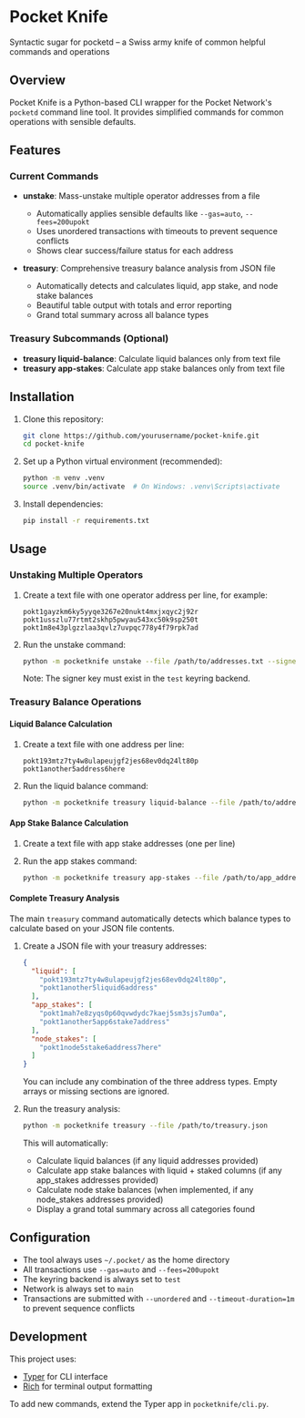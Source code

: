 # Pocket Knife

Syntactic sugar for pocketd – a Swiss army knife of common helpful commands and operations

## Overview

Pocket Knife is a Python-based CLI wrapper for the Pocket Network's `pocketd` command line tool. It provides simplified commands for common operations with sensible defaults.

## Features

### Current Commands

- **unstake**: Mass-unstake multiple operator addresses from a file
  - Automatically applies sensible defaults like `--gas=auto`, `--fees=200upokt`
  - Uses unordered transactions with timeouts to prevent sequence conflicts
  - Shows clear success/failure status for each address

- **treasury**: Comprehensive treasury balance analysis from JSON file
  - Automatically detects and calculates liquid, app stake, and node stake balances
  - Beautiful table output with totals and error reporting
  - Grand total summary across all balance types

### Treasury Subcommands (Optional)

- **treasury liquid-balance**: Calculate liquid balances only from text file
- **treasury app-stakes**: Calculate app stake balances only from text file

## Installation

1. Clone this repository:
   ```bash
   git clone https://github.com/yourusername/pocket-knife.git
   cd pocket-knife
   ```

2. Set up a Python virtual environment (recommended):
   ```bash
   python -m venv .venv
   source .venv/bin/activate  # On Windows: .venv\Scripts\activate
   ```

3. Install dependencies:
   ```bash
   pip install -r requirements.txt
   ```

## Usage

### Unstaking Multiple Operators

1. Create a text file with one operator address per line, for example:
   ```
   pokt1gayzkm6ky5yyqe3267e20nukt4mxjxqyc2j92r
   pokt1usszlu77rtmt2skhp5pwyau543xc50k9sp250t
   pokt1m8e43plgzzlaa3qvlz7uvpqc778y4f79rpk7ad
   ```

2. Run the unstake command:
   ```bash
   python -m pocketknife unstake --file /path/to/addresses.txt --signer-key YOUR_KEY_NAME
   ```

   Note: The signer key must exist in the `test` keyring backend.

### Treasury Balance Operations

#### Liquid Balance Calculation

1. Create a text file with one address per line:
   ```
   pokt193mtz7ty4w8ulapeujgf2jes68ev0dq24lt80p
   pokt1another5address6here
   ```

2. Run the liquid balance command:
   ```bash
   python -m pocketknife treasury liquid-balance --file /path/to/addresses.txt
   ```

#### App Stake Balance Calculation

1. Create a text file with app stake addresses (one per line)

2. Run the app stakes command:
   ```bash
   python -m pocketknife treasury app-stakes --file /path/to/app_addresses.txt
   ```

#### Complete Treasury Analysis

The main `treasury` command automatically detects which balance types to calculate based on your JSON file contents.

1. Create a JSON file with your treasury addresses:
   ```json
   {
     "liquid": [
       "pokt193mtz7ty4w8ulapeujgf2jes68ev0dq24lt80p",
       "pokt1another5liquid6address"
     ],
     "app_stakes": [
       "pokt1mah7e8zyqs0p60qvwdydc7kaej5sm3sjs7um0a",
       "pokt1another5app6stake7address" 
     ],
     "node_stakes": [
       "pokt1node5stake6address7here"
     ]
   }
   ```

   You can include any combination of the three address types. Empty arrays or missing sections are ignored.

2. Run the treasury analysis:
   ```bash
   python -m pocketknife treasury --file /path/to/treasury.json
   ```

   This will automatically:
   - Calculate liquid balances (if any liquid addresses provided)
   - Calculate app stake balances with liquid + staked columns (if any app_stakes addresses provided)
   - Calculate node stake balances (when implemented, if any node_stakes addresses provided)  
   - Display a grand total summary across all categories found

## Configuration

- The tool always uses `~/.pocket/` as the home directory
- All transactions use `--gas=auto` and `--fees=200upokt`
- The keyring backend is always set to `test`
- Network is always set to `main`
- Transactions are submitted with `--unordered` and `--timeout-duration=1m` to prevent sequence conflicts

## Development

This project uses:
- [Typer](https://typer.tiangolo.com/) for CLI interface
- [Rich](https://rich.readthedocs.io/) for terminal output formatting

To add new commands, extend the Typer app in `pocketknife/cli.py`.

